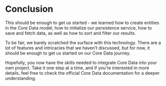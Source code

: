 # Conclusion

This should be enough to get us started - we learned how to create entities in the Core Data model, how to initialize our persistence service, how to save and fetch data, as well as how to sort and filter our results.

To be fair, we barely scratched the surface with this technology. There are a lot of features and intricacies that we haven’t discussed, but for now, it should be enough to get us started on our Core Data journey.

Hopefully, you now have the skills needed to integrate Core Data into your own project. Take it one step at a time, and if you’re interested in more details, feel free to check the official Core Data documentation for a deeper understanding.
